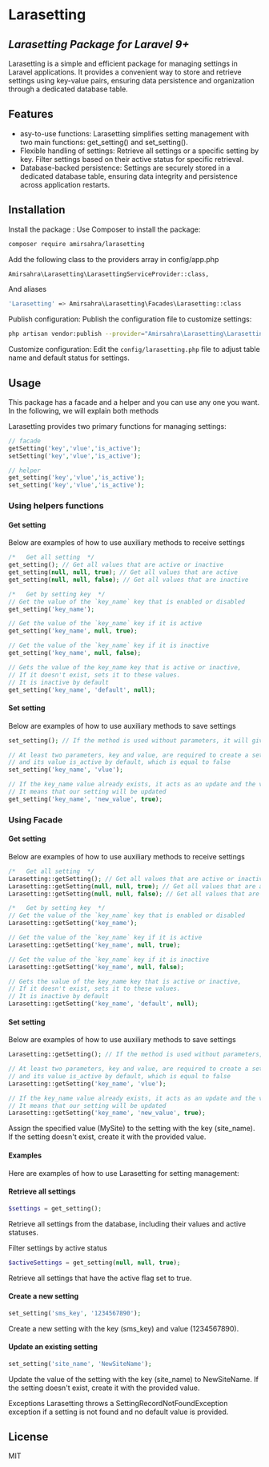 # Larasetting
## _Larasetting Package for Laravel 9+_

Larasetting is a simple and efficient package for managing settings in Laravel applications. It provides a convenient way to store and retrieve settings using key-value pairs, ensuring data persistence and organization through a dedicated database table.

## Features

- asy-to-use functions: Larasetting simplifies setting management with two main functions: get_setting() and set_setting().
- Flexible handling of settings: Retrieve all settings or a specific setting by key. Filter settings based on their active status for specific retrieval.
- Database-backed persistence: Settings are securely stored in a dedicated database table, ensuring data integrity and persistence across application restarts.

## Installation
Install the package : Use Composer to install the package:

```sh
composer require amirsahra/larasetting
```

Add the following class to the providers array in config/app.php
```sh
Amirsahra\Larasetting\LarasettingServiceProvider::class,
```
And aliases
```sh
'Larasetting' => Amirsahra\Larasetting\Facades\Larasetting::class
```

Publish configuration: Publish the configuration file to customize settings:
```sh
php artisan vendor:publish --provider="Amirsahra\Larasetting\LarasettingServiceProvider"
```

Customize configuration: Edit the `config/larasetting.php` file to adjust table name and default status for settings.
## Usage
This package has a facade and a helper and you can use any one you want. In the following, we will explain both methods

Larasetting provides two primary functions for managing settings:
```php
// facade
getSetting('key','vlue','is_active');
setSetting('key','vlue','is_active');

// helper
get_setting('key','vlue','is_active');
set_setting('key','vlue','is_active');
```

### Using helpers functions
#### Get setting
Below are examples of how to use auxiliary methods to receive settings
```php
/*   Get all setting  */
get_setting(); // Get all values that are active or inactive
get_setting(null, null, true); // Get all values that are active 
get_setting(null, null, false); // Get all values that are inactive

/*   Get by setting key  */
// Get the value of the `key_name` key that is enabled or disabled
get_setting('key_name'); 

// Get the value of the `key_name` key if it is active
get_setting('key_name', null, true); 

// Get the value of the `key_name` key if it is inactive
get_setting('key_name', null, false);

// Gets the value of the key_name key that is active or inactive,
// If it doesn't exist, sets it to these values.
// It is inactive by default
get_setting('key_name', 'default', null); 
```
#### Set setting
Below are examples of how to use auxiliary methods to save settings
```php
set_setting(); // If the method is used without parameters, it will give an error

// At least two parameters, key and value, are required to create a setting,
// and its value is_active by default, which is equal to false
set_setting('key_name', 'vlue'); 

// If the key_name value already exists, it acts as an update and the value value is updated.
// It means that our setting will be updated
get_setting('key_name', 'new_value', true); 
```


### Using Facade
#### Get setting
Below are examples of how to use auxiliary methods to receive settings
```php
/*   Get all setting  */
Larasetting::getSetting(); // Get all values that are active or inactive
Larasetting::getSetting(null, null, true); // Get all values that are active 
Larasetting::getSetting(null, null, false); // Get all values that are inactive

/*   Get by setting key  */
// Get the value of the `key_name` key that is enabled or disabled
Larasetting::getSetting('key_name'); 

// Get the value of the `key_name` key if it is active
Larasetting::getSetting('key_name', null, true); 

// Get the value of the `key_name` key if it is inactive
Larasetting::getSetting('key_name', null, false);

// Gets the value of the key_name key that is active or inactive,
// If it doesn't exist, sets it to these values.
// It is inactive by default
Larasetting::getSetting('key_name', 'default', null); 
```
#### Set setting
Below are examples of how to use auxiliary methods to save settings
```php
Larasetting::getSetting(); // If the method is used without parameters, it will give an error

// At least two parameters, key and value, are required to create a setting,
// and its value is_active by default, which is equal to false
Larasetting::getSetting('key_name', 'vlue'); 

// If the key_name value already exists, it acts as an update and the value value is updated.
// It means that our setting will be updated
Larasetting::getSetting('key_name', 'new_value', true); 
```

Assign the specified value (MySite) to the setting with the key (site_name). If the setting doesn't exist, create it with the provided value.

#### Examples
Here are examples of how to use Larasetting for setting management:

#### Retrieve all settings
```php
$settings = get_setting();
```
Retrieve all settings from the database, including their values and active statuses.

Filter settings by active status
```php
$activeSettings = get_setting(null, null, true);
```
Retrieve all settings that have the active flag set to true.

#### Create a new setting
```php
set_setting('sms_key', '1234567890');
```
Create a new setting with the key (sms_key) and value (1234567890).

#### Update an existing setting
```php
set_setting('site_name', 'NewSiteName');
```
Update the value of the setting with the key (site_name) to NewSiteName. If the setting doesn't exist, create it with the provided value.

Exceptions
Larasetting throws a SettingRecordNotFoundException exception if a setting is not found and no default value is provided.
## License

MIT
